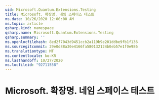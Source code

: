 ```yaml
---
uid: Microsoft.Quantum.Extensions.Testing
title: Microsoft. 확장명. 네임 스페이스 테스트
ms.date: 10/26/2020 12:00:00 AM
ms.topic: article
qsharp.kind: namespace
qsharp.name: Microsoft.Quantum.Extensions.Testing
qsharp.summary: ''
ms.openlocfilehash: 8ed2f7043d9451ccb2a119b9e201ddbe9fb1f136
ms.sourcegitcommit: 29e0d88a30e4166fa580132124b0eb57e1f0e986
ms.translationtype: MT
ms.contentlocale: ko-KR
ms.lasthandoff: 10/27/2020
ms.locfileid: "92711558"
---
```

# <a name="microsoftquantumextensionstesting-namespace"></a>Microsoft. 확장명. 네임 스페이스 테스트



